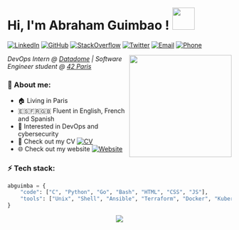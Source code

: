 <h1> Hi, I'm Abraham Guimbao ! <img 
src="https://media.giphy.com/media/ZgTRcH0SbiLV1wolnR/giphy.gif" width="50"></h1>

<p>
	<a href="https://www.linkedin.com/in/abraham-guimbao-parra"><img src="https://img.shields.io/badge/-LinkedIn-222222?style=flat-square&logo=Linkedin&logoColor=white&link=https://www.linkedin.com/in/abraham-guimbao-parra" alt="LinkedIn"></a>
	<a href="https://github.com/abguimba"><img src="https://img.shields.io/badge/-Github-222222?style=flat-square&logo=Github&logoColor=white&link=https://www.github.com/abguimba" alt="GitHub"></a>
	<a href="https://stackoverflow.com/users/10463714/abraham-guimbao"><img src="https://img.shields.io/badge/-StackOverflow-222222?style=flat-square&logo=StackOverflow&logoColor=white&link=https://stackoverflow.com/users/10463714/abraham-guimbao" alt="StackOverflow"></a>
	<a href="https://twitter.com/abguimba"><img src="https://img.shields.io/badge/-Twitter-222222?style=flat-square&logo=twitter&logoColor=white&link=https://twitter.com/abguimba/" alt="Twitter"></a> <a href="mailto:abrahamguimbao@gmail.com"><img src="https://img.shields.io/badge/-abrahamguimbao@gmail.com-c14438?style=flat-square&logo=Gmail&logoColor=white&link=mailto:abrahamguimbao@gmail.com" alt="Email"></a> <a href="tel:+33695656958"><img src="https://img.shields.io/badge/%E2%98%8E-0695656958-lightgrey.svg" alt="Phone"></a>
</p> 

<img align='right' src="https://media.giphy.com/media/oFvFtrhrmIFFe/giphy.gif" width="230">
<p><em>DevOps Intern @ <a href="https://datadome.co/">Datadome</a> | Software Engineer student @ <a href="https://www.42.fr/">42 Paris</a>
</em></p>

### 🧠 About me:

- 🏠 Living in Paris
- 🇪🇸🇫🇷🇬🇧 Fluent in English, French and Spanish
- 🔭 Interested in DevOps and cybersecurity
- 📄 Check out my CV <a href="https://abguimba.github.io/AbrahamGuimbaoCV.pdf"><img src="https://img.shields.io/badge/%F0%9F%93%84-AbrahamGuimbaoCV.pdf-green.svg" alt="CV"></a>
- 🌐 Check out my website <a href="https://abguimba.carrd.co"><img src="https://img.shields.io/badge/%F0%9F%8C%90-abguimba.carrd.co-green.svg" alt="Website"></a>

### ⚡️ Tech stack:

```python
abguimba = {
	"code": ["C", "Python", "Go", "Bash", "HTML", "CSS", "JS"],
	"tools": ["Unix", "Shell", "Ansible", "Terraform", "Docker", "Kubernetes", "CI/CD", "Jenkins", "AWS", "VCS", "Agile"],
}
```

<p align="center">
	<a href="https://www.codewars.com/users/abguimba"><img src="https://www.codewars.com/users/abguimba/badges/small"></a>
</p>
